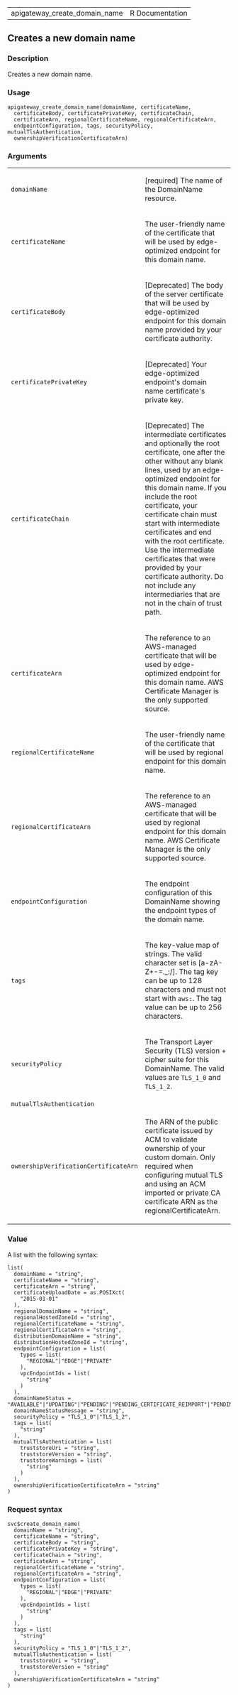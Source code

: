 <table style="width: 100%;">
<tbody>
<tr class="odd">
<td>apigateway_create_domain_name</td>
<td style="text-align: right;">R Documentation</td>
</tr>
</tbody>
</table>

## Creates a new domain name

### Description

Creates a new domain name.

### Usage

    apigateway_create_domain_name(domainName, certificateName,
      certificateBody, certificatePrivateKey, certificateChain,
      certificateArn, regionalCertificateName, regionalCertificateArn,
      endpointConfiguration, tags, securityPolicy, mutualTlsAuthentication,
      ownershipVerificationCertificateArn)

### Arguments

<table>
<colgroup>
<col style="width: 35%" />
<col style="width: 65%" />
</colgroup>
<tbody>
<tr class="odd">
<td><code
id="apigateway_create_domain_name_:_domainName">domainName</code></td>
<td><p>[required] The name of the DomainName resource.</p></td>
</tr>
<tr class="even">
<td><code
id="apigateway_create_domain_name_:_certificateName">certificateName</code></td>
<td><p>The user-friendly name of the certificate that will be used by
edge-optimized endpoint for this domain name.</p></td>
</tr>
<tr class="odd">
<td><code
id="apigateway_create_domain_name_:_certificateBody">certificateBody</code></td>
<td><p>[Deprecated] The body of the server certificate that will be used
by edge-optimized endpoint for this domain name provided by your
certificate authority.</p></td>
</tr>
<tr class="even">
<td><code
id="apigateway_create_domain_name_:_certificatePrivateKey">certificatePrivateKey</code></td>
<td><p>[Deprecated] Your edge-optimized endpoint's domain name
certificate's private key.</p></td>
</tr>
<tr class="odd">
<td><code
id="apigateway_create_domain_name_:_certificateChain">certificateChain</code></td>
<td><p>[Deprecated] The intermediate certificates and optionally the
root certificate, one after the other without any blank lines, used by
an edge-optimized endpoint for this domain name. If you include the root
certificate, your certificate chain must start with intermediate
certificates and end with the root certificate. Use the intermediate
certificates that were provided by your certificate authority. Do not
include any intermediaries that are not in the chain of trust
path.</p></td>
</tr>
<tr class="even">
<td><code
id="apigateway_create_domain_name_:_certificateArn">certificateArn</code></td>
<td><p>The reference to an AWS-managed certificate that will be used by
edge-optimized endpoint for this domain name. AWS Certificate Manager is
the only supported source.</p></td>
</tr>
<tr class="odd">
<td><code
id="apigateway_create_domain_name_:_regionalCertificateName">regionalCertificateName</code></td>
<td><p>The user-friendly name of the certificate that will be used by
regional endpoint for this domain name.</p></td>
</tr>
<tr class="even">
<td><code
id="apigateway_create_domain_name_:_regionalCertificateArn">regionalCertificateArn</code></td>
<td><p>The reference to an AWS-managed certificate that will be used by
regional endpoint for this domain name. AWS Certificate Manager is the
only supported source.</p></td>
</tr>
<tr class="odd">
<td><code
id="apigateway_create_domain_name_:_endpointConfiguration">endpointConfiguration</code></td>
<td><p>The endpoint configuration of this DomainName showing the
endpoint types of the domain name.</p></td>
</tr>
<tr class="even">
<td><code id="apigateway_create_domain_name_:_tags">tags</code></td>
<td><p>The key-value map of strings. The valid character set is
[a-zA-Z+-=._:/]. The tag key can be up to 128 characters and must not
start with <code style="white-space: pre;">⁠aws:⁠</code>. The tag value
can be up to 256 characters.</p></td>
</tr>
<tr class="odd">
<td><code
id="apigateway_create_domain_name_:_securityPolicy">securityPolicy</code></td>
<td><p>The Transport Layer Security (TLS) version + cipher suite for
this DomainName. The valid values are <code>TLS_1_0</code> and
<code>TLS_1_2</code>.</p></td>
</tr>
<tr class="even">
<td><code
id="apigateway_create_domain_name_:_mutualTlsAuthentication">mutualTlsAuthentication</code></td>
<td></td>
</tr>
<tr class="odd">
<td><code
id="apigateway_create_domain_name_:_ownershipVerificationCertificateArn">ownershipVerificationCertificateArn</code></td>
<td><p>The ARN of the public certificate issued by ACM to validate
ownership of your custom domain. Only required when configuring mutual
TLS and using an ACM imported or private CA certificate ARN as the
regionalCertificateArn.</p></td>
</tr>
</tbody>
</table>

### Value

A list with the following syntax:

    list(
      domainName = "string",
      certificateName = "string",
      certificateArn = "string",
      certificateUploadDate = as.POSIXct(
        "2015-01-01"
      ),
      regionalDomainName = "string",
      regionalHostedZoneId = "string",
      regionalCertificateName = "string",
      regionalCertificateArn = "string",
      distributionDomainName = "string",
      distributionHostedZoneId = "string",
      endpointConfiguration = list(
        types = list(
          "REGIONAL"|"EDGE"|"PRIVATE"
        ),
        vpcEndpointIds = list(
          "string"
        )
      ),
      domainNameStatus = "AVAILABLE"|"UPDATING"|"PENDING"|"PENDING_CERTIFICATE_REIMPORT"|"PENDING_OWNERSHIP_VERIFICATION",
      domainNameStatusMessage = "string",
      securityPolicy = "TLS_1_0"|"TLS_1_2",
      tags = list(
        "string"
      ),
      mutualTlsAuthentication = list(
        truststoreUri = "string",
        truststoreVersion = "string",
        truststoreWarnings = list(
          "string"
        )
      ),
      ownershipVerificationCertificateArn = "string"
    )

### Request syntax

    svc$create_domain_name(
      domainName = "string",
      certificateName = "string",
      certificateBody = "string",
      certificatePrivateKey = "string",
      certificateChain = "string",
      certificateArn = "string",
      regionalCertificateName = "string",
      regionalCertificateArn = "string",
      endpointConfiguration = list(
        types = list(
          "REGIONAL"|"EDGE"|"PRIVATE"
        ),
        vpcEndpointIds = list(
          "string"
        )
      ),
      tags = list(
        "string"
      ),
      securityPolicy = "TLS_1_0"|"TLS_1_2",
      mutualTlsAuthentication = list(
        truststoreUri = "string",
        truststoreVersion = "string"
      ),
      ownershipVerificationCertificateArn = "string"
    )
